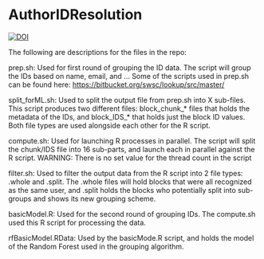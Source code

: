 # AuthorIDResolution
[![DOI](https://zenodo.org/badge/DOI/10.5281/zenodo.3653069.svg)](https://doi.org/10.5281/zenodo.3653069)

The following are descriptions for the files in the repo:

prep.sh:
Used for first round of grouping the ID data. The script will group the IDs based on name, email, and ... Some of the scripts used in prep.sh can be found here: https://bitbucket.org/swsc/lookup/src/master/

split_forML.sh:
Used to split the output file from prep.sh into X sub-files. This script produces two different files: block_chunk_* files that holds the metadata of the IDs, and block_IDS_* that holds just the block ID values. Both file types are used alongside each other for the R script. 

compute.sh:
Used for launching R processes in parallel. The script will split the chunk/IDS file into 16 sub-parts, and launch each in parallel against the R script. WARNING: There is no set value for the thread count in the script

filter.sh:
Used to filter the output data from the R script into 2 file types: .whole and .split. The .whole files will hold blocks that were all recognized as the same user, and .split holds the blocks who potentially split into sub-groups and shows its new grouping scheme.

basicModel.R:
Used for the second round of grouping IDs. The compute.sh used this R script for processing the data. 

rfBasicModel.RData:
Used by the basicMode.R script, and holds the model of the Random Forest used in the grouping algorithm. 
